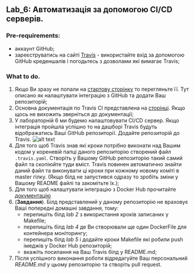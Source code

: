 ## Lab_6: Автоматизація за допомогою CI/CD серверів.
### Pre-requirements:   
- аккаунт GitHub;
- зареєструватись на сайті [Travis](https://travis-ci.org) - використайте вхід за допомогою GitHub креденшалів і погодьтесь з дозволами які вимагає Travis;
### What to do.
1. Якщо Ви зразу не попали на [стартову сторінку](https://docs.travis-ci.com/user/tutorial/) то перегляньте її. Тут описано як налаштувати інтеграцію з GitHub та додати Ваш репозиторій;  
2. Основна документація по Travis CI представлена на [сторінці](https://docs.travis-ci.com/user/for-beginners/). Якщо щось не вихожить зверніться до документації;
3. У лабораторній 6 ми будемо налаштовувати CI/CD сервер. Якщо інтеграція пройшла успішно то на дашборі Travis будуть відображатись Ваші GitHub репозиторії. Додайте репозиторій до Travis.
![alt text](https://github.com/BobasB/devops_course/blob/master/lab6/help_with_repo.png "Added new Repo") 
4. Для того щоб Travis знав які кроки потрібно виконати над Вашим кодом у кореневій папці даного репозиторію створений файл `.travis.yaml`. Створіть у Вашому GitHub репозиторію такий самий файл та скопіюйте туди вміст. Travis повинен автоматично знайти даний файл та виконувати ці кроки при кожному новому коміті в master гілку. (Якщо білд не запустився одразу то зробіть зміни у Вашому README файлі та закомітьте їх.);
5. Для того щоб налаштувати інтеграцію з Docker Hub прочитайте [документацію](https://docs.travis-ci.com/user/docker/#pushing-a-docker-image-to-a-registry)
5. (**Завдання**). Білд представлений у даному репозиторію не враховує Ваші попередні домашні завдання, тому:
    - перепишіть білд _lab 2_ з використання кроків записаних у Makefile;
    - перепишіть білд _lab 4_ де Ви створювали ще один DockerFile для контейнера моніторингу;
    - перепишіть білд _lab 5_ і додайте кроки Makefile які робили push імеджів у Docker Hub репозиторій;
    - вкажіть посилання на Ваш Travis білд у README.md;
6. Після успішного виконання роботи відредагуйте Ваш персональний _README.md_ у цьому репозиторію та створіть pull request.